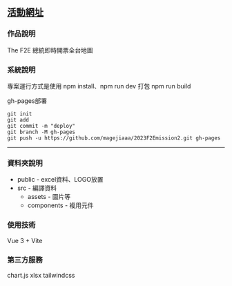 ## [活動網址](https://2023.thef2e.com/news)

### 作品說明
The F2E 總統即時開票全台地圖

### 系統說明
專案運行方式是使用 npm install、npm run dev
打包 npm run build

gh-pages部署
```
git init
git add
git commit -m "deploy"
git branch -M gh-pages
git push -u https://github.com/magejiaaa/2023F2Emission2.git gh-pages
```

---

### 資料夾說明
* public - excel資料、LOGO放置
* src - 編譯資料
  * assets - 圖片等
  * components - 複用元件

### 使用技術
Vue 3 + Vite

### 第三方服務
chart.js
xlsx
tailwindcss
